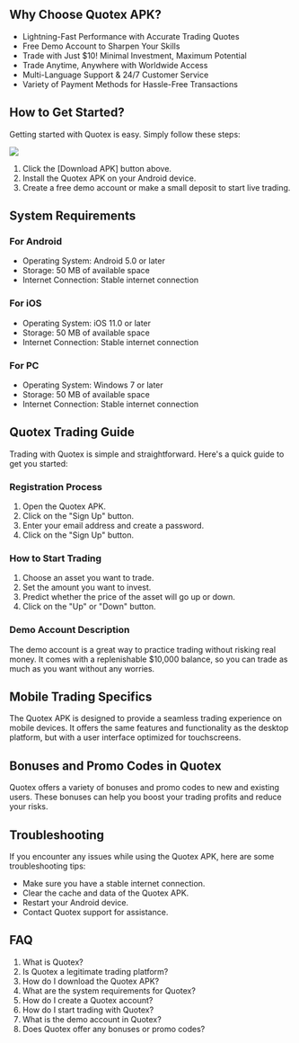 ## Why Choose Quotex APK?

-   Lightning-Fast Performance with Accurate Trading Quotes
-   Free Demo Account to Sharpen Your Skills
-   Trade with Just \$10! Minimal Investment, Maximum Potential
-   Trade Anytime, Anywhere with Worldwide Access
-   Multi-Language Support & 24/7 Customer Service
-   Variety of Payment Methods for Hassle-Free Transactions

## How to Get Started?

Getting started with Quotex is easy. Simply follow these steps:

[![](https://static.quotex.io/files/10_en/300_250.jpg)](https://traff.sbs/brokerqxlid)

1.  Click the \[Download APK\] button above.
2.  Install the Quotex APK on your Android device.
3.  Create a free demo account or make a small deposit to start live
    trading.

## System Requirements

### For Android

-   Operating System: Android 5.0 or later
-   Storage: 50 MB of available space
-   Internet Connection: Stable internet connection

### For iOS

-   Operating System: iOS 11.0 or later
-   Storage: 50 MB of available space
-   Internet Connection: Stable internet connection

### For PC

-   Operating System: Windows 7 or later
-   Storage: 50 MB of available space
-   Internet Connection: Stable internet connection

## Quotex Trading Guide

Trading with Quotex is simple and straightforward. Here\'s a quick guide
to get you started:

### Registration Process

1.  Open the Quotex APK.
2.  Click on the "Sign Up" button.
3.  Enter your email address and create a password.
4.  Click on the "Sign Up" button.

### How to Start Trading

1.  Choose an asset you want to trade.
2.  Set the amount you want to invest.
3.  Predict whether the price of the asset will go up or down.
4.  Click on the "Up" or "Down" button.

### Demo Account Description

The demo account is a great way to practice trading without risking real
money. It comes with a replenishable \$10,000 balance, so you can trade
as much as you want without any worries.

## Mobile Trading Specifics

The Quotex APK is designed to provide a seamless trading experience on
mobile devices. It offers the same features and functionality as the
desktop platform, but with a user interface optimized for touchscreens.

## Bonuses and Promo Codes in Quotex

Quotex offers a variety of bonuses and promo codes to new and existing
users. These bonuses can help you boost your trading profits and reduce
your risks.

## Troubleshooting

If you encounter any issues while using the Quotex APK, here are some
troubleshooting tips:

-   Make sure you have a stable internet connection.
-   Clear the cache and data of the Quotex APK.
-   Restart your Android device.
-   Contact Quotex support for assistance.

## FAQ

1.  What is Quotex?
2.  Is Quotex a legitimate trading platform?
3.  How do I download the Quotex APK?
4.  What are the system requirements for Quotex?
5.  How do I create a Quotex account?
6.  How do I start trading with Quotex?
7.  What is the demo account in Quotex?
8.  Does Quotex offer any bonuses or promo codes?

